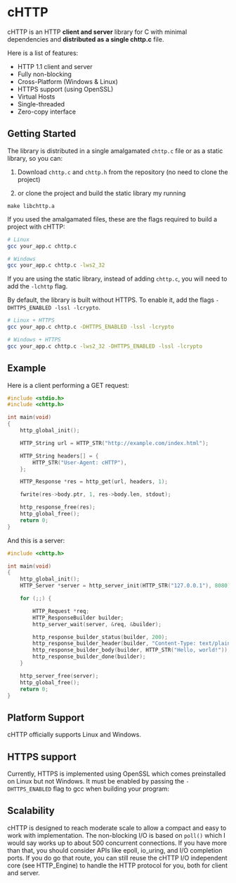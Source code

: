 # cHTTP
cHTTP is an HTTP **client and server** library for C with minimal dependencies and **distributed as a single chttp.c** file.

Here is a list of features:

* HTTP 1.1 client and server
* Fully non-blocking
* Cross-Platform (Windows & Linux)
* HTTPS support (using OpenSSL)
* Virtual Hosts
* Single-threaded
* Zero-copy interface

## Getting Started

The library is distributed in a single amalgamated `chttp.c` file or as a static library, so you can:

1) Download `chttp.c` and `chttp.h` from the repository (no need to clone the project)

2) or clone the project and build the static library my running

```
make libchttp.a
```

If you used the amalgamated files, these are the flags required to build a project with cHTTP:

```bash
# Linux
gcc your_app.c chttp.c

# Windows
gcc your_app.c chttp.c -lws2_32
```

If you are using the static library, instead of adding `chttp.c`, you will need to add the `-lchttp` flag.

By default, the library is built without HTTPS. To enable it, add the flags `-DHTTPS_ENABLED -lssl -lcrypto`.

```bash
# Linux + HTTPS
gcc your_app.c chttp.c -DHTTPS_ENABLED -lssl -lcrypto

# Windows + HTTPS
gcc your_app.c chttp.c -lws2_32 -DHTTPS_ENABLED -lssl -lcrypto
```

## Example

Here is a client performing a GET request:
```c
#include <stdio.h>
#include <chttp.h>

int main(void)
{
    http_global_init();

    HTTP_String url = HTTP_STR("http://example.com/index.html");

    HTTP_String headers[] = {
        HTTP_STR("User-Agent: cHTTP"),
    };

    HTTP_Response *res = http_get(url, headers, 1);

    fwrite(res->body.ptr, 1, res->body.len, stdout);

    http_response_free(res);
    http_global_free();
    return 0;
}
```

And this is a server:
```c
#include <chttp.h>

int main(void)
{
    http_global_init();
    HTTP_Server *server = http_server_init(HTTP_STR("127.0.0.1"), 8080);

    for (;;) {

        HTTP_Request *req;
        HTTP_ResponseBuilder builder;
        http_server_wait(server, &req, &builder);

        http_response_builder_status(builder, 200);
        http_response_builder_header(builder, "Content-Type: text/plain");
        http_response_builder_body(builder, HTTP_STR("Hello, world!"));
        http_response_builder_done(builder);
    }

    http_server_free(server);
    http_global_free();
    return 0;
}
```

## Platform Support
cHTTP officially supports Linux and Windows.

## HTTPS support
Currently, HTTPS is implemented using OpenSSL which comes preinstalled on Linux but not Windows. It must be enabled by passing the `-DHTTPS_ENABLED` flag to gcc when building your program:

## Scalability
cHTTP is designed to reach moderate scale to allow a compact and easy to work with implementation. The non-blocking I/O is based on `poll()` which I would say works up to about 500 concurrent connections. If you have more than that, you should consider APIs like epoll, io_uring, and I/O completion ports. If you do go that route, you can still reuse the cHTTP I/O independent core (see HTTP_Engine) to handle the HTTP protocol for you, both for client and server.
